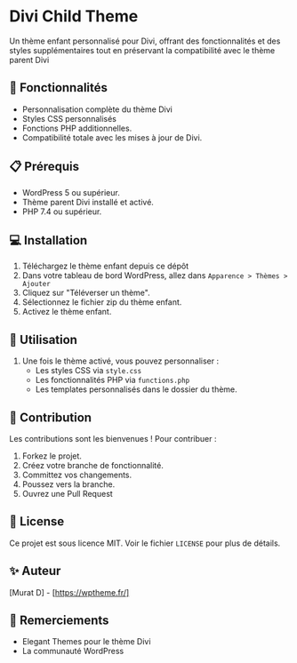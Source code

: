 # Divi Child Theme

Un thème enfant personnalisé pour Divi, offrant des fonctionnalités et des styles supplémentaires tout en préservant la compatibilité avec le thème parent Divi

## 🚀 Fonctionnalités

- Personnalisation complète du thème Divi
- Styles CSS personnalisés
- Fonctions PHP additionnelles.
- Compatibilité totale avec les mises à jour de Divi.

## 📋 Prérequis

- WordPress 5 ou supérieur. 
- Thème parent Divi installé et activé.
- PHP 7.4 ou supérieur.

## 💻 Installation

1. Téléchargez le thème enfant depuis ce dépôt
2. Dans votre tableau de bord WordPress, allez dans `Apparence > Thèmes > Ajouter`
3. Cliquez sur "Téléverser un thème".
4. Sélectionnez le fichier zip du thème enfant.
5. Activez le thème enfant.

## 🔧 Utilisation

1. Une fois le thème activé, vous pouvez personnaliser :
   - Les styles CSS via `style.css`
   - Les fonctionnalités PHP via `functions.php`
   - Les templates personnalisés dans le dossier du thème.

## 🤝 Contribution

Les contributions sont les bienvenues ! Pour contribuer :

1. Forkez le projet.
2. Créez votre branche de fonctionnalité.
3. Committez vos changements.
4. Poussez vers la branche.
5. Ouvrez une Pull Request

## 📝 License

Ce projet est sous licence MIT. Voir le fichier `LICENSE` pour plus de détails.

## ✨ Auteur

[Murat D] - [https://wptheme.fr/]

## 🙏 Remerciements

- Elegant Themes pour le thème Divi
- La communauté WordPress
